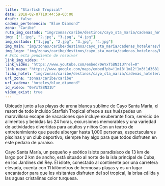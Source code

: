 ```yaml
---
title: "Starfish Tropical"
date: 2018-02-07T10:44:59-03:00
draft: false
cadena_pertenencia: "Blue Diamond"
zona: "Caribe"
ruta_img_costado: "img/zonas/caribe/destinos/cayo_sta_maria/cadenas_hoteleras/blue_diamond/starfish/starfish_tropical/imagenes_hotel/"
img: ["1.jpg", "2.jpg", "3.jpg", "4.jpg"]
img_costado: ["1.jpg", "2.jpg", "3.jpg", "4.jpg"]
img_main: "img/zonas/caribe/destinos/cayo_sta_maria/cadenas_hoteleras/blue_diamond/starfish/starfish_tropical/ficha_hotel.jpg"
img_logo: "img/zonas/caribe/destinos/cayo_sta_maria/cadenas_hoteleras/blue_diamond/starfish/starfish_tropical/logo/logo_hotel.jpg"
# Esto esta pendiente de resolver
link_img_video: ""
link_video: "https://www.youtube.com/embed/0eYxTSBN31U?rel=0"
link_mapa: "https://www.google.com/maps/embed?pb=!1m18!1m12!1m3!1d3681.896141847737!2d-79.04399158503891!3d22.657660585139034!2m3!1f0!2f0!3f0!3m2!1i1024!2i768!4f13.1!3m3!1m2!1s0x892a953513bb5d57%3A0x9b3128e0470ee1f!2sStarfish+Cayo+Santa+Maria!5e0!3m2!1ses!2scl!4v1518097655235"
ficha_hotel: "img/zonas/caribe/destinos/cayo_sta_maria/cadenas_hoteleras/blue_diamond/starfish/starfish_tropical/ficha_hotel.pdf"
url_zona: "zonas/caribe/caribe"
url_cadena: "hoteles/blue_diamond"
id_video: "0eYxTSBN31U"
video_exist: true
---
```

Ubicado junto a las playas de arena blanca sublime de Cayo Santa María, el resort de todo incluido Starfish Tropical ofrece a sus huéspedes un maravilloso escape de vacaciones que incluye exuberante flora, servicio de alimentos y bebidas las 24 horas, excursiones memorables y una variedad de actividades divertidas para adultos y niños Con un teatro de entretenimiento que puede albergar hasta 1,000 personas, espectaculares piscinas y un club deportivo, siempre hay algo para que todos disfruten en este pedazo de paraíso.

Cayo Santa María, un pequeño y exótico islote paradisíaco de 13 km de largo por 2 km de ancho, está situado al norte de la isla principal de Cuba, en los Jardines del Rey. El islote, conectado al continente por una carretera elevada, cuenta con 11 kilómetros de hermosas playas y es un lugar encantador para que los visitantes disfruten del sol tropical, la brisa cálida y las aguas cristalinas color turquesa.
